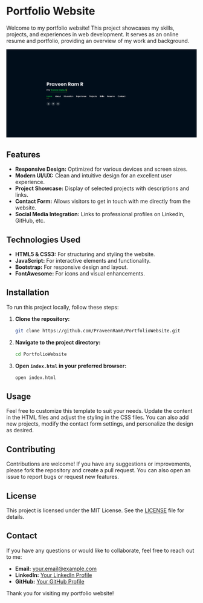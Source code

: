 # Portfolio Website

Welcome to my portfolio website! This project showcases my skills, projects, and experiences in web development. It serves as an online resume and portfolio, providing an overview of my work and background.

![Portfolio Screenshot](img.png) <!-- Replace with an actual screenshot link -->

## Features

- **Responsive Design:** Optimized for various devices and screen sizes.
- **Modern UI/UX:** Clean and intuitive design for an excellent user experience.
- **Project Showcase:** Display of selected projects with descriptions and links.
- **Contact Form:** Allows visitors to get in touch with me directly from the website.
- **Social Media Integration:** Links to professional profiles on LinkedIn, GitHub, etc.

## Technologies Used

- **HTML5 & CSS3:** For structuring and styling the website.
- **JavaScript:** For interactive elements and functionality.
- **Bootstrap:** For responsive design and layout.
- **FontAwesome:** For icons and visual enhancements.

## Installation

To run this project locally, follow these steps:

1. **Clone the repository:**
   ```bash
   git clone https://github.com/PraveenRamR/PortfolioWebsite.git
   ```
2. **Navigate to the project directory:**
   ```bash
   cd PortfolioWebsite
   ```
3. **Open `index.html` in your preferred browser:**
   ```bash
   open index.html
   ```

## Usage

Feel free to customize this template to suit your needs. Update the content in the HTML files and adjust the styling in the CSS files. You can also add new projects, modify the contact form settings, and personalize the design as desired.

## Contributing

Contributions are welcome! If you have any suggestions or improvements, please fork the repository and create a pull request. You can also open an issue to report bugs or request new features.

## License

This project is licensed under the MIT License. See the [LICENSE](LICENSE) file for details.

## Contact

If you have any questions or would like to collaborate, feel free to reach out to me:

- **Email:** your.email@example.com
- **LinkedIn:** [Your LinkedIn Profile](https://www.linkedin.com/in/praveen-ram-r)
- **GitHub:** [Your GitHub Profile](https://github.com/PraveenRamR)

Thank you for visiting my portfolio website!
